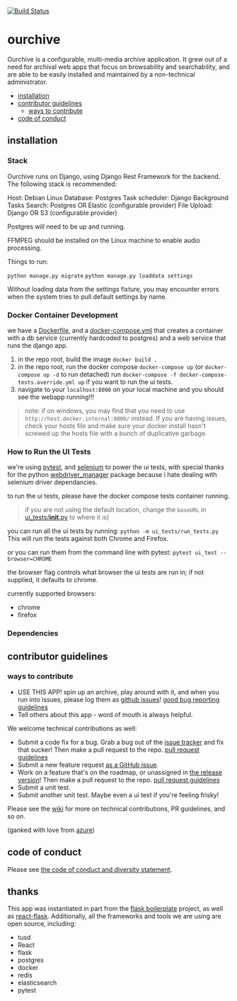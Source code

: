 [![Build Status](https://travis-ci.org/c-e-p/ourchive.svg?branch=travis-ci)](https://travis-ci.org/c-e-p/ourchive)

# ourchive

Ourchive is a configurable, multi-media archive application. It grew out of a need for archival web apps that focus on browsability and searchability, and are able to be easily installed and maintained by a non-technical administrator.

<!-- MarkdownTOC -->

- [installation](#installation)
- [contributor guidelines](#contributor-guidelines)
    - [ways to contribute](#ways-to-contribute)
- [code of conduct](#code-of-conduct)

<!-- /MarkdownTOC -->

<a name="installation"></a>
## installation

### Stack

Ourchive runs on Django, using Django Rest Framework for the backend. The following stack is recommended:

Host: Debian Linux
Database: Postgres
Task scheduler: Django Background Tasks
Search: Postgres OR Elastic (configurable provider)
File Upload: Django OR S3 (configurable provider)

Postgres will need to be up and running.

FFMPEG should be installed on the Linux machine to enable audio processing.

Things to run:

```python manage.py migrate```
```python manage.py loaddata settings```

Without loading data from the settings fixture, you may encounter errors when the system tries to pull default settings by name.

### Docker Container Development

we have a [Dockerfile](Dockerfile), and a [docker-compose.yml](docker-compose.yml) that creates a container with a db service (currently hardcoded to postgres) and a web service that runs the django app. 

1. in the repo root, build the image
    `docker build .`
2. in the repo root, run the docker compose
    `docker-compose up` (or `docker-compose up -d` to run detached)
    run
    `docker-compose -f docker-compose-tests.override.yml up` 
    if you want to run the ui tests.
3. navigate to your `localhost:8000` on your local machine and you should see the webapp running!!!

> note: if on windows, you may find that you need to use `http://host.docker.internal:8000/` instead. If you are having issues, check your hosts file and make sure your docker install hasn't screwed up the hosts file with a bunch of duplicative garbage.

### How to Run the UI Tests

we're using [pytest](), and [selenium]() to power the ui tests, with special thanks for the python [webdriver_manager]() package because i hate dealing with selenium driver dependancies.

to run the ui tests, please have the docker compose tests container running.
>    if you are not using the default location, change the `baseURL` in [ui_tests/__init__.py](ui_tests\__init__.py) to where it is)

you can run all the ui tests by running:
`python -m ui_tests/run_tests.py`
This will run the tests against both Chrome and Firefox.

or you can run them from the command line with pytest:
`pytest ui_test --browser=CHROME`

the browser flag controls what browser the ui tests are run in; if not supplied, it defaults to chrome. 

currently supported browsers:
- chrome
- firefox

### Dependencies

<a name="contributor-guidelines"></a>
## contributor guidelines

<a name="ways-to-contribute"></a>
### ways to contribute

- USE THIS APP! spin up an archive, play around with it, and when you run into issues, please log them as [github issues]()! [good bug reporting guidelines](https://www.joelonsoftware.com/2000/11/08/painless-bug-tracking/)
- Tell others about this app - word of mouth is always helpful.

We welcome technical contributions as well:

- Submit a code fix for a bug. Grab a bug out of the [issue tracker]() and fix that sucker! Then make a pull request to the repo. [pull request guidelines]()
- Submit a new feature request [as a GitHub issue]().
- Work on a feature that's on the roadmap, or unassigned in [the release version]()! Then make a pull request to the repo. [pull request guidelines]()
- Submit a unit test.
- Submit another unit test. Maybe even a ui test if you're feeling frisky!

Please see the [wiki](https://github.com/c-e-p/ourchive/wiki) for more on technical contributions, PR guidelines, and so on.

(ganked with love from [azure](https://azure.github.io/guidelines/))


<a name="code-of-conduct"></a>
## code of conduct

Please see [the code of conduct and diversity statement](codeofconduct.md).

## thanks

This app was instantiated in part from the [flask boilerplate](https://github.com/italomaia/flask-empty) project, as well as [react-flask](https://github.com/bonniee/react-flask). Additionally, all the frameworks and tools we are using are open source, including:

- tusd
- React
- flask
- postgres
- docker
- redis
- elasticsearch
- pytest
